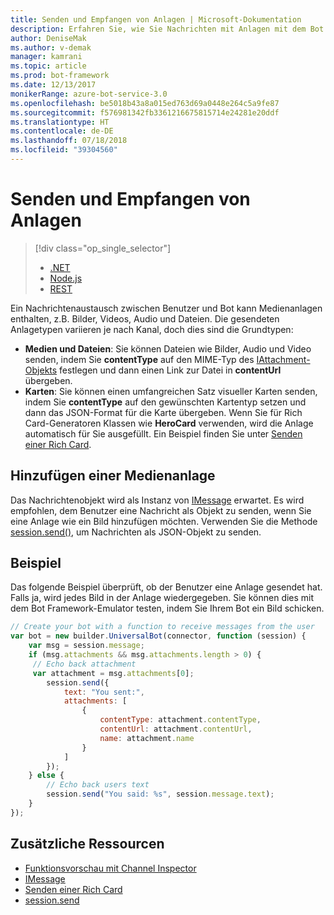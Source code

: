 ```yaml
---
title: Senden und Empfangen von Anlagen | Microsoft-Dokumentation
description: Erfahren Sie, wie Sie Nachrichten mit Anlagen mit dem Bot Builder SDK für Node.js senden und empfangen.
author: DeniseMak
ms.author: v-demak
manager: kamrani
ms.topic: article
ms.prod: bot-framework
ms.date: 12/13/2017
monikerRange: azure-bot-service-3.0
ms.openlocfilehash: be5018b43a8a015ed763d69a0448e264c5a9fe87
ms.sourcegitcommit: f576981342fb3361216675815714e24281e20ddf
ms.translationtype: HT
ms.contentlocale: de-DE
ms.lasthandoff: 07/18/2018
ms.locfileid: "39304560"
---
```

# <a name="send-and-receive-attachments"></a>Senden und Empfangen von Anlagen
> [!div class="op_single_selector"]
> - [.NET](../dotnet/bot-builder-dotnet-add-media-attachments.md)
> - [Node.js](../nodejs/bot-builder-nodejs-send-receive-attachments.md)
> - [REST](../rest-api/bot-framework-rest-connector-add-media-attachments.md)

Ein Nachrichtenaustausch zwischen Benutzer und Bot kann Medienanlagen enthalten, z.B. Bilder, Videos, Audio und Dateien. Die gesendeten Anlagetypen variieren je nach Kanal, doch dies sind die Grundtypen:

* **Medien und Dateien**: Sie können Dateien wie Bilder, Audio und Video senden, indem Sie **contentType** auf den MIME-Typ des [IAttachment-Objekts][IAttachment] festlegen und dann einen Link zur Datei in **contentUrl** übergeben.
* **Karten**: Sie können einen umfangreichen Satz visueller Karten<!-- and custom keyboards --> senden, indem Sie **contentType** auf den gewünschten Kartentyp setzen und dann das JSON-Format für die Karte übergeben. Wenn Sie für Rich Card-Generatoren Klassen wie **HeroCard** verwenden, wird die Anlage automatisch für Sie ausgefüllt. Ein Beispiel finden Sie unter [Senden einer Rich Card](bot-builder-nodejs-send-rich-cards.md).

## <a name="add-a-media-attachment"></a>Hinzufügen einer Medienanlage
Das Nachrichtenobjekt wird als Instanz von [IMessage][IMessage] erwartet. Es wird empfohlen, dem Benutzer eine Nachricht als Objekt zu senden, wenn Sie eine Anlage wie ein Bild hinzufügen möchten. Verwenden Sie die Methode [session.send()][SessionSend], um Nachrichten als JSON-Objekt zu senden. 

## <a name="example"></a>Beispiel

Das folgende Beispiel überprüft, ob der Benutzer eine Anlage gesendet hat. Falls ja, wird jedes Bild in der Anlage wiedergegeben. Sie können dies mit dem Bot Framework-Emulator testen, indem Sie Ihrem Bot ein Bild schicken.

```javascript
// Create your bot with a function to receive messages from the user
var bot = new builder.UniversalBot(connector, function (session) {
    var msg = session.message;
    if (msg.attachments && msg.attachments.length > 0) {
     // Echo back attachment
     var attachment = msg.attachments[0];
        session.send({
            text: "You sent:",
            attachments: [
                {
                    contentType: attachment.contentType,
                    contentUrl: attachment.contentUrl,
                    name: attachment.name
                }
            ]
        });
    } else {
        // Echo back users text
        session.send("You said: %s", session.message.text);
    }
});
```
## <a name="additional-resources"></a>Zusätzliche Ressourcen

* [Funktionsvorschau mit Channel Inspector][inspector]
* [IMessage][IMessage]
* [Senden einer Rich Card][SendRichCard]
* [session.send][SessionSend]

[IMessage]: http://docs.botframework.com/en-us/node/builder/chat-reference/interfaces/_botbuilder_d_.imessage
[SendRichCard]: bot-builder-nodejs-send-rich-cards.md
[SessionSend]: https://docs.botframework.com/en-us/node/builder/chat-reference/classes/_botbuilder_d_.session.html#send
[IAttachment]: https://docs.botframework.com/en-us/node/builder/chat-reference/interfaces/_botbuilder_d_.iattachment.html
[inspector]: ../bot-service-channel-inspector.md
